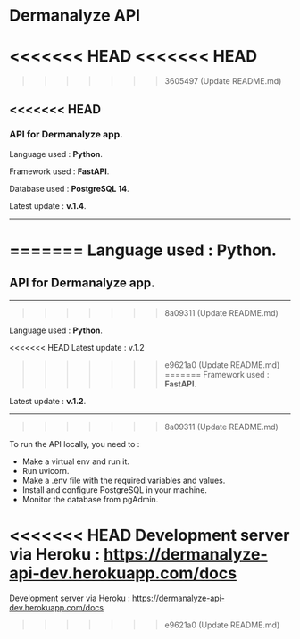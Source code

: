 # Dermanalyze API
<<<<<<< HEAD
<<<<<<< HEAD
=======
>>>>>>> 3605497 (Update README.md)

<<<<<<< HEAD
---

### API for Dermanalyze app.

Language used : **Python**.

Framework used : **FastAPI**.

Database used : **PostgreSQL 14**.

Latest update : **v.1.4**.

---
=======
Language used : Python.
=======
## API for Dermanalyze app.

---
>>>>>>> 8a09311 (Update README.md)

Language used : **Python**.

<<<<<<< HEAD
Latest update : v.1.2
>>>>>>> e9621a0 (Update README.md)
=======
Framework used : **FastAPI**.

Latest update : **v.1.2**.

---
>>>>>>> 8a09311 (Update README.md)

To run the API locally, you need to :
- Make a virtual env and run it.
- Run uvicorn.
- Make a .env file with the required variables and values.
- Install and configure PostgreSQL in your machine.
- Monitor the database from pgAdmin.

<<<<<<< HEAD
Development server via Heroku : https://dermanalyze-api-dev.herokuapp.com/docs
=======
Development server via Heroku : https://dermanalyze-api-dev.herokuapp.com/docs
>>>>>>> e9621a0 (Update README.md)
